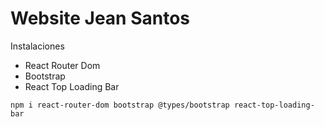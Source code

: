 # Website Jean Santos

Instalaciones

- React Router Dom
- Bootstrap
- React Top Loading Bar

```
npm i react-router-dom bootstrap @types/bootstrap react-top-loading-bar
```